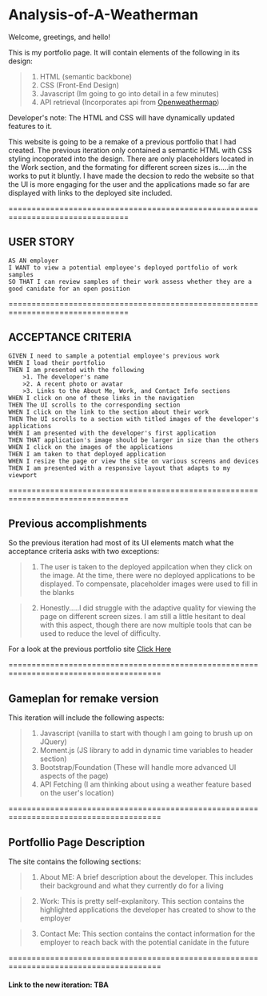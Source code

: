 # Analysis-of-A-Weatherman

Welcome, greetings, and hello!

This is my portfolio page. It will contain elements of the following in its design:

>1. HTML (semantic backbone)
>2. CSS (Front-End Design)
>3. Javascript (Im going to go into detail in a few minutes)
>4. API retrieval (Incorporates api from [Openweathermap](https://openweathermap.org))

Developer's note: The HTML and CSS will have dynamically updated features to it.

This website is going to be a remake of a previous portfolio that I had created. The previous iteration only contained a semantic HTML with CSS styling incoporated into the design. There are only placeholders located in the Work section, and the formating for different screen sizes is.....in the works to put it bluntly. I have made the decsion to redo the website so that the UI is more engaging for the user and the applications made so far are displayed with links to the deployed site included.

================================================================================

## USER STORY
```
AS AN employer
I WANT to view a potential employee's deployed portfolio of work samples
SO THAT I can review samples of their work assess whether they are a good canidate for an open position
```

================================================================================

## ACCEPTANCE CRITERIA

```
GIVEN I need to sample a potential employee's previous work
WHEN I load their portfolio
THEN I am presented with the following
    >1. The developer's name 
    >2. A recent photo or avatar
    >3. Links to the About Me, Work, and Contact Info sections
WHEN I click on one of these links in the navigation
THEN The UI scrolls to the corresponding section
WHEN I click on the link to the section about their work
THEN The UI scrolls to a section with titled images of the developer's applications
WHEN I am presented with the developer's first application
THEN THAT application's image should be larger in size than the others
WHEN I click on the images of the applications
THEN I am taken to that deployed application
WHEN I resize the page or view the site on various screens and devices
THEN I am presented with a responsive layout that adapts to my viewport
```
================================================================================

## Previous accomplishments

So the previous iteration had most of its UI elements match what the acceptance criteria asks with two exceptions:

>1. The user is taken to the deployed appilcation when they click on the image. At the time, there were no deployed applications to be displayed. To compensate, placeholder images were used to fill in the blanks

>2. Honestly.....I did struggle with the adaptive quality for viewing the page on different screen sizes. I am still a little hesitant to deal with this aspect, though there are now multiple tools that can be used to reduce the level of difficulty.

For a look at the previous portfolio site [Click Here](http://lawrencesb24.github.io/Weatherman-Portfolio/)

=======================================================================================

## Gameplan for remake version

This iteration will include the following aspects:

>1. Javascript (vanilla to start with though I am going to brush up on JQuery)
>2. Moment.js (JS library to add in dynamic time variables to header section)
>3. Bootstrap/Foundation (These will handle more advanced UI aspects of the page)
>4. API Fetching (I am thinking about using a weather feature based on the user's location)

=======================================================================================

## Portfollio Page Description

The site contains the following sections: 

>1. About ME: A brief description about the developer. This includes their background and what they currently do for a living

>2. Work: This is pretty self-explanitory. This section contains the highlighted applications the developer has created to show to the employer

>3. Contact Me: This section contains the contact information for the employer to reach back with the potential canidate in the future

=======================================================================================

#### Link to the new iteration: TBA